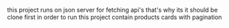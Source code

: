 this project runs on json server for fetching api's that's why its it should be clone first in order to run this project contain products cards with pagination 
